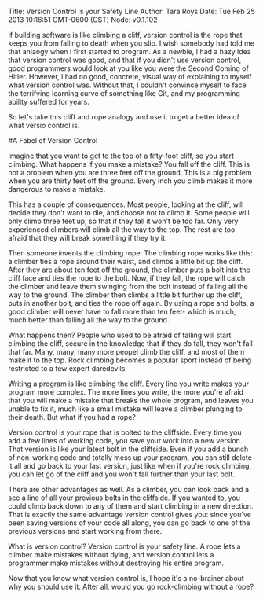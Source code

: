 Title: Version Control is your Safety Line
Author: Tara Roys
Date: Tue Feb 25 2013 10:16:51 GMT-0600 (CST)
Node: v0.1.102

If building software is like climbing a cliff, version control is the rope that keeps you from falling to death when you slip.  I wish somebody had told me that anlaogy when I first started to program. As a newbie, I had a hazy idea that version control was good, and that if you didn't use version control, good programmers would look at you like you were the Second Coming of Hitler.  However, I had no good, concrete, visual way of explaining to myself what version control was.  Without that, I couldn't convince myself to face the terrifying learning curve of something like Git, and my programming ability suffered for years.  

So let's take this cliff and rope analogy and use it to get a better idea of what versio control is.  

#A Fabel of Version Control

Imagine that you want to get to the top of a fifty-foot cliff, so you start climbing.  What happens if you make a mistake?  You fall off the cliff.  This is not a problem when you are three feet off the ground.  This is a big problem when you are thirty feet off the ground.  Every inch you climb makes it more dangerous to make a mistake.
  

This has a couple of consequences.  Most people, looking at the cliff, will decide they don't want to die, and choose not to climb it.  Some people will only climb three feet up, so that if they fall it won't be too far.  Only very experienced climbers will climb all the way to the top.  The rest are too afraid that they will break something if they try it.  

Then someone invents the climbing rope. The climbing rope works like this:  a climber ties a rope around their waist, and climbs a little bit up the cliff. After they are about ten feet off the ground, the climber puts a bolt into the cliff face and ties the rope to the bolt.  Now, if they fall, the rope will catch the climber and leave them swinging from the bolt instead of falling all the way to the ground.  The climber then climbs a little bit further up the cliff, puts in another bolt, and ties the rope off again.  By using a rope and bolts, a good climber will never have to fall more than ten feet- which is much, much better than falling all the way to the ground. 


What happens then?  People who used to be afraid of falling will start climbing the cliff, secure in the knowledge that if they do fall, they won't fall that far.  Many, many, many more peopel climb the cliff, and most of them make it to the top. Rock climbing becomes a popular sport instead of being restricted to a few expert daredevils.    

Writing a program is like climbing the cliff. Every line you write makes your program more complex.  The more lines you write, the more you're afraid that you will make a mistake that breaks the whole program, and leaves you unable to fix it, much like a small mistake will leave a climber plunging to their death.  But what if you had a rope?

Version control is your rope that is bolted to the cliffside.  Every time you add a few lines of working code, you save your work into a new version.  That version is like your latest bolt in the cliffside.  Even if you add a bunch of non-working code and totally mess up your program, you can still delete it all and go back to your last version, just like when if you're rock climbing, you can let go of the cliff and you won't fall further than your last bolt. 

There are other advantages as well.  As a climber, you can look back and a see a line of all your previous bolts in the cliffside.  If you wanted to, you could climb back down to any of them and start climbing in a new direction.  That is exactly the same advantage version control gives you: since you've been saving versions of your code all along, you can go back to one of the previous versions and start working from there.

What is version control?  Version control is your safety line.  A rope lets a climber make mistakes without dying, and version control lets a programmer make mistakes without destroying his entire program.  

Now that you know what version control is, I hope it's a no-brainer about why you should use it.  After all, would you go rock-climbing without a rope?  

   
